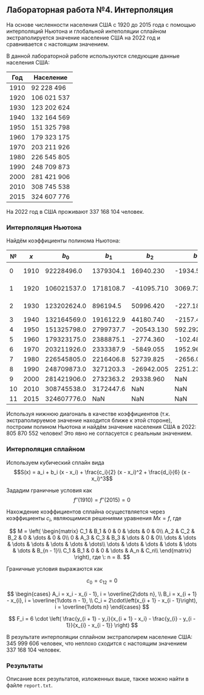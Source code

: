 ## Лабораторная работа №4. Интерполяция

На основе численности населения США с 1920 до 2015 года с помощью интерполяций Ньютона и глобальной интеполяции сплайном экстраполируется значение население США на 2022 год и сравнивается с настоящим значением.

В данной лабораторной работе используются следующие данные населения США:

|Год |Население |
| --- | --- |
|1910|92 228 496|
|1920|106 021 537|
|1930|123 202 624|
|1940|132 164 569|
|1950|151 325 798|
|1960|179 323 175|
|1970|203 211 926|
|1980|226 545 805|
|1990|248 709 873|
|2000|281 421 906|
|2010|308 745 538|
|2015|324 607 776|

На 2022 год в США проживают 337 168 104 человек.

### Интерполяция Ньютона

Найдём коэффициенты полинома Ньютона:

| №   |$x$   |    $b_0$   |   $b_1$  |   $b_2$   |    $b_3$    |    $b_4$   |   $b_5$  |   $b_6$  |   $b_7$  |   $b_8$  |     $b_9$    |    $b_10$     |   $b_11$   |
| --- | ---  |    ---     |   ---    |    ---    |      ---    |     ---    |   ---    |    ---   |    ---   |   ---    |      ---     |      ---      |     ---    |
|0   |1910  | 92228496.0  |1379304.1 | 16940.230 |-1934.531333 | 125.106725 |-4.150598 | 0.080565 |-0.000756 |-0.000008 | 5.099328e-07 |-1.430668e-08  |3.689161e-10|
|1   |1920  |106021537.0  |1718108.7 |-41095.710 | 3069.737667 | -82.423175 | 0.683327 | 0.027611 |-0.001362 | 0.000038 |-9.207357e-07 | 2.442951e-08  |         NaN|
|2   |1930  |123202624.0  | 896194.5 | 50996.420 | -227.189333 | -48.256825 | 2.340014 |-0.067705 | 0.001705 |-0.000045 | 1.400068e-06 |          NaN  |         NaN|
|3   |1940  |132164569.0  |1916122.9 | 44180.740 |-2157.462333 |  68.743867 |-1.722268 | 0.051623 |-0.001858 | 0.000074 |          NaN |          NaN  |         NaN|
|4   |1950  |151325798.0  |2799737.7 |-20543.130 |  592.292333 | -17.369554 | 1.375117 |-0.078456 | 0.003727 |      NaN |          NaN |          NaN  |         NaN|
|5   |1960  |179323175.0  |2388875.1 | -2774.360 | -102.489833 |  51.386312 |-3.332238 | 0.163792 |      NaN |      NaN |          NaN |          NaN  |         NaN|
|6   |1970  |203211926.0  |2333387.9 | -5849.055 | 1952.962667 |-115.225592 | 5.676314 |      NaN |      NaN |      NaN |          NaN |          NaN  |         NaN|
|7   |1980  |226545805.0  |2216406.8 | 52739.825 |-2656.061000 | 140.208560 |      NaN |      NaN |      NaN |      NaN |          NaN |          NaN  |         NaN|
|8   |1990  |248709873.0  |3271203.3 |-26942.005 | 2251.238600 |        NaN |      NaN |      NaN |      NaN |      NaN |          NaN |          NaN  |         NaN|
|9   |2000  |281421906.0  |2732363.2 | 29338.960 |         NaN |        NaN |      NaN |      NaN |      NaN |      NaN |          NaN |          NaN  |         NaN|
|10  |2010  |308745538.0  |3172447.6 |       NaN |         NaN |        NaN |      NaN |      NaN |      NaN |      NaN |          NaN |          NaN  |         NaN|
|11  |2015  |324607776.0  |      NaN |       NaN |         NaN |        NaN |      NaN |      NaN |      NaN |      NaN |          NaN |          NaN  |         NaN|

Используя нижнюю диагональ в качестве коэффициентов (т.к. экстраполируемое значение находится ближе к этой стороне), построим полином Ньютона и найдём значение населения США в 2022: 805 870 552 человек! Это явно не согласуется с реальным значением.

### Интерполяция сплайном

Используем кубический сплайн вида
$$S(x) = a_i + b_i (x - x_i) + \frac{c_i}{2} (x - x_i)^2 +  \frac{d_i}{6} (x - x_i)^3$$

Зададим граничные условия как
$$f''(1910) = f''(2015) = 0$$

Нахождение коэффициентов сплайна осуществляется через коэффициенты $c_i$, являющимися решениями уравнения $Mx = f$, где

$$
M = \left(
    \begin{matrix}
        C_1 & B_1 & 0 & 0 & \dots & 0 & 0\\
        A_2 & C_2 & B_2 & 0 & \dots & 0 & 0\\
        0 & A_3 & C_3 & B_3 & \dots & 0 & 0\\
        \dots & \dots & \dots & \dots & \dots & \dots & \dots\\
        \dots & \dots & \dots & \dots & \dots & \dots & B_{n - 1}\\
        C_1 & B_1 & 0 & 0 & \dots & A_n & C_n\\
    \end{matrix}
    \right), где \: n = 8.
$$

Граничные условия выражаются как

$$
c_0 = c_{12} = 0
$$

$$
\begin{cases}
    A_i = x_i - x_{i - 1}, i = \overline{2\dots n}, \\
    B_i = x_{i + 1} - x_{i}, i = \overline{1\dots n - 1}, \\
    C_i = 2\cdot\left(x_{i + 1} - x_{i - 1}\right), i = \overline{1\dots n}
\end{cases}
$$

$$
F_i = 6 \cdot \left(
    \frac{y_{i + 1} - y_i}{x_{i + 1} - x_i} -
    \frac{y_{i} - y_{i - 1}}{x_{i} - x_{i - 1}}
    \right)
$$

В результате интерполяции сплайном экстраполирем население США: 345 999 606 человек, что неплохо сходится с настоящим значением 337 168 104 человек.

### Результаты

Описание всех результатов, изложенных выше, также можно найти в файле `report.txt`.
